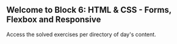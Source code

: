 ## Welcome to Block 6: HTML & CSS - Forms, Flexbox and Responsive

Access the solved exercises per directory of day's content.